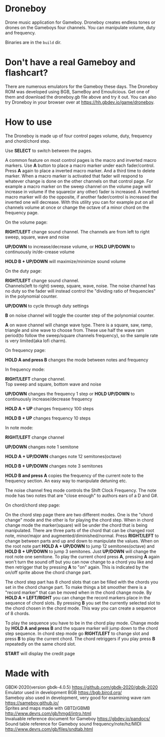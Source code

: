 # Droneboy
Drone music application for Gameboy. 
Droneboy creates endless tones or drones on the Gameboys four channels. You can manipulate volume, duty and frequency.

Binaries are in the `build` dir.

# Don't have a real Gameboy and flashcart?
There are numerous emulators for the Gameboy these days. The Droneboy ROM was developed using BGB, SameBoy and Emoulicious. Get one of them and download the droneboy.gb file above and try it out. You can also try Droneboy in your browser over at https://hh.gbdev.io/game/droneboy.

# How to use
The Droneboy is made up of four control pages volume, duty, frequency and chord/chord step.

Use **SELECT** to switch between the pages.

A common feature on most control pages is the macro and inverted macro markers. Use **A** button to place a macro marker under each fader/control. Press **A** again to place a inverted macro marker. And a third time to delete marker. When a macro marker is activated that fader will respond to whatever change is done on the other channels on that control page. For example a macro marker on the sweep channel on the volume page will increase in volume if the square(or any other) fader is increased. A inverted macro marker will do the opposite, if another fader/control is increased the inverted one will decrease. With this utility you can for example put on all channels volume at once or change the octave of a minor chord on the frequency page.

On the volume page:

**RIGHT/LEFT** change sound channel. 
The channels are from left to right sweep, square, wave and noise

**UP/DOWN** to increase/decrease volume, or **HOLD UP/DOWN** to continuously in/de-crease volume

**HOLD B + UP/DOWN** will maximize/minimize sound volume

On the duty page:

**RIGHT/LEFT** change sound channel.  
Channels(left to right) sweep, square, wave, noise. The noise channel has no duty so the fader will instead control the "dividing ratio of frequencies" in the polynomial counter.

**UP/DOWN** to cycle through duty settings

**B** on noise channel will toggle the counter step of the polynomial counter. 

**A** on wave channel will change wave type. There is a square, saw, ramp, triangle and sine wave to choose from. These use half the wave ram period(to follow the sweep/square channels frequency), so the sample rate is very limited(aka lofi charm). 

On frequency page:

**HOLD A and press B** changes the mode between notes and frequency

In frequency mode:

**RIGHT/LEFT** change channel.  
Top sweep and square, bottom wave and noise

**UP/DOWN** changes the frequency 1 step
or **HOLD UP/DOWN** to continuously increase/decrease frequency

**HOLD A + UP** changes frequency 100 steps

**HOLD B + UP** changes frequency 10 steps

In note mode:

**RIGHT/LEFT** change channel

**UP/DOWN** changes note 1 semitone

**HOLD A + UP/DOWN** changes note 12 semitones(octave)

**HOLD B + UP/DOWN** changes note 3 semitones

**HOLD B and press A**
 copies the frequency of the current note to the frequency section. An easy way to manipulate detuning etc.

The noise channel freq mode controls the Shift Clock Frequency. The note mode has two notes that are "close enough" to authors ears of a D and G#.  

On chord/chord step page:

On the chord step page there are two different modes. One is the "chord change" mode and the other is for playing the chord step. When in chord change mode the marker(square) will be under the chord that is being manipulated. There are three parts of the chord that can be changed root note, minor/major and augmented/diminished/normal. Press **RIGHT/LEFT** to change between parts and up and down to manipulate the values. When on the root note part **HOLD A + UP/DOWN** to jump 12 semitones(octave) and **HOLD B + UP/DOWN** to jump 3 semitones. Just **UP/DOWN** will change the root note one semitone. To play the current chord  press **A**, pressing **A** again won't turn the sound off but you can now change to a chord you like and then retrigger that by pressing **A** to "on" again. This is indicated by the on/off sprite above the chord change part.

The chord step part has 8 chord slots that can be filled with the chords you set in the chord change part. To make things a bit smoother there is a "record marker" that can be moved when in the chord change mode. By **HOLD A + LEFT/RIGHT** you can change the record markers place in the sequence of chord slots. By pressing **B** you set the currently selected slot to the chord chosen in the chord mode. This way you can create a sequence of 8 chords.

To play the sequence you have to be in the chord play mode. Change mode by **HOLD A and press B** and the square marker will jump down to the chord step sequence. In chord step mode go **RIGHT/LEFT** to change slot and press **B** to play the current chord. The chord retriggers if you play press **B** repeatedly on the same chord slot.


**START** will display the credit page

# Made with
GBDK-2020(version gbdk-4.0.5) https://github.com/gbdk-2020/gbdk-2020  
Emulator used in development BGB https://bgb.bircd.org/  
Sameboy also used in development, very good for examining wave ram https://sameboy.github.io/  
Sprites and maps made with GBTD/GBMB http://www.devrs.com/gb/hmgd/intro.html  
Invaluable reference document for Gameboy https://gbdev.io/pandocs/  
Sound table reference for Gameboy sound frequency/note/hz/MIDI http://www.devrs.com/gb/files/sndtab.html  